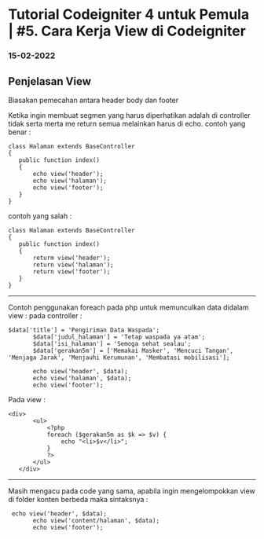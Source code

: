 # Tutorial Codeigniter 4 untuk Pemula | #5. Cara Kerja View di Codeigniter
### 15-02-2022

## Penjelasan View
 Biasakan pemecahan antara header body dan footer
 
 Ketika ingin membuat segmen yang harus diperhatikan adalah di controller tidak serta merta me return semua melainkan harus di echo.
 contoh yang benar :
 ```
 class Halaman extends BaseController
{
    public function index()
    {
        echo view('header');
        echo view('halaman');
        echo view('footer');
    }
}
 ```
 
 contoh yang salah :
 ```
 class Halaman extends BaseController
{
    public function index()
    {
        returm view('header');
        return view('halaman');
        return view('footer');
    }
}
 ```
 ---
 
 Contoh penggunakan foreach pada php untuk memunculkan data didalam view :
 pada controller :
 ```
 $data['title'] = 'Pengiriman Data Waspada';
        $data['judul_halaman'] = 'Tetap waspada ya atam';
        $data['isi_halaman'] = 'Semoga sehat sealau';
        $data['gerakan5m'] = ['Memakai Masker', 'Mencuci Tangan', 'Menjaga Jarak', 'Menjauhi Kerumunan', 'Membatasi mobilisasi'];

        echo view('header', $data);
        echo view('halaman', $data);
        echo view('footer');
 ```
 
 Pada view :
 ```
 <div>
        <ul>
            <?php
            foreach ($gerakan5m as $k => $v) {
                echo "<li>$v</li>";
            }
            ?>
        </ul>
    </div>
 ```
 
 ---
 
 Masih mengacu pada code yang sama, apabila ingin mengelompokkan view di folder konten berbeda maka sintaksnya :
 ```
  echo view('header', $data);
        echo view('content/halaman', $data);
        echo view('footer');
 ```
